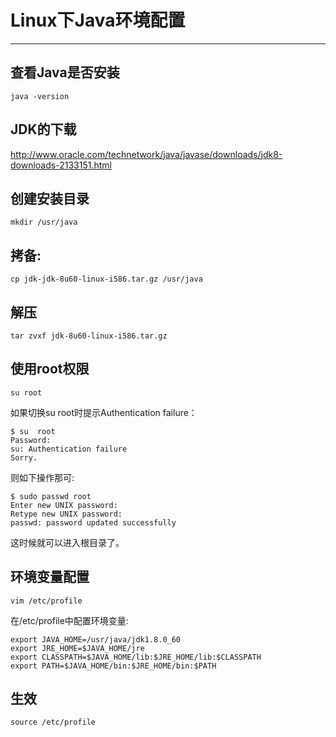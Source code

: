 ﻿# Linux下Java环境配置 

---

## 查看Java是否安装
```
java -version
```

## JDK的下载
http://www.oracle.com/technetwork/java/javase/downloads/jdk8-downloads-2133151.html

## 创建安装目录
```
mkdir /usr/java
```
## 拷备: 
```
cp jdk-jdk-8u60-linux-i586.tar.gz /usr/java
```

## 解压
```
tar zvxf jdk-8u60-linux-i586.tar.gz
```

## 使用root权限
```
su root
```

如果切换su root时提示Authentication failure：
```
$ su  root
Password:
su: Authentication failure
Sorry.
```
则如下操作那可:
```
$ sudo passwd root
Enter new UNIX password:
Retype new UNIX password:
passwd: password updated successfully
```
这时候就可以进入根目录了。

## 环境变量配置
```
vim /etc/profile
```

在/etc/profile中配置环境变量:
```
export JAVA_HOME=/usr/java/jdk1.8.0_60
export JRE_HOME=$JAVA_HOME/jre
export CLASSPATH=$JAVA_HOME/lib:$JRE_HOME/lib:$CLASSPATH
export PATH=$JAVA_HOME/bin:$JRE_HOME/bin:$PATH
```

## 生效
```
source /etc/profile
```